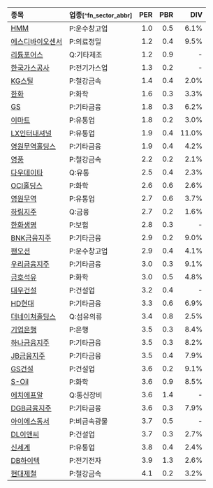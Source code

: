 | **종목** | **업종**<small>[^fn_sector_abbr]</small> | **PER** | **PBR** | **DIV** |
| :--- | :--- | --: | --: | --: |
| [HMM](/011200/) | P:운수창고업 | 1.0 | 0.5 | 6.1% |
| [에스디바이오센서](/137310/) | P:의료정밀 | 1.2 | 0.4 | 9.5% |
| [리튬포어스](/073570/) | Q:기타제조 | 1.2 | 0.9 | - |
| [한국가스공사](/036460/) | P:전기가스업 | 1.3 | 0.2 | - |
| [KG스틸](/016380/) | P:철강금속 | 1.4 | 0.4 | 2.0% |
| [한화](/000880/) | P:화학 | 1.6 | 0.3 | 3.3% |
| [GS](/078930/) | P:기타금융 | 1.8 | 0.3 | 6.2% |
| [이마트](/139480/) | P:유통업 | 1.8 | 0.2 | 3.0% |
| [LX인터내셔널](/001120/) | P:유통업 | 1.9 | 0.4 | 11.0% |
| [영원무역홀딩스](/009970/) | P:기타금융 | 1.9 | 0.4 | 4.2% |
| [영풍](/000670/) | P:철강금속 | 2.2 | 0.2 | 2.1% |
| [다우데이타](/032190/) | Q:유통 | 2.5 | 0.4 | 2.3% |
| [OCI홀딩스](/010060/) | P:화학 | 2.6 | 0.6 | 2.6% |
| [영원무역](/111770/) | P:유통업 | 2.7 | 0.6 | 3.7% |
| [하림지주](/003380/) | Q:금융 | 2.7 | 0.2 | 1.6% |
| [한화생명](/088350/) | P:보험 | 2.8 | 0.3 | - |
| [BNK금융지주](/138930/) | P:기타금융 | 2.9 | 0.2 | 9.0% |
| [팬오션](/028670/) | P:운수창고업 | 2.9 | 0.4 | 4.1% |
| [우리금융지주](/316140/) | P:기타금융 | 3.0 | 0.3 | 9.1% |
| [금호석유](/011780/) | P:화학 | 3.0 | 0.5 | 4.8% |
| [대우건설](/047040/) | P:건설업 | 3.2 | 0.4 | - |
| [HD현대](/267250/) | P:기타금융 | 3.3 | 0.6 | 6.9% |
| [더네이쳐홀딩스](/298540/) | Q:섬유의류 | 3.4 | 0.8 | 2.5% |
| [기업은행](/024110/) | P:은행 | 3.5 | 0.3 | 8.4% |
| [하나금융지주](/086790/) | P:기타금융 | 3.5 | 0.3 | 8.2% |
| [JB금융지주](/175330/) | P:기타금융 | 3.5 | 0.4 | 7.9% |
| [GS건설](/006360/) | P:건설업 | 3.6 | 0.2 | 9.1% |
| [S-Oil](/010950/) | P:화학 | 3.6 | 0.9 | 8.5% |
| [에치에프알](/230240/) | Q:통신장비 | 3.6 | 1.4 | - |
| [DGB금융지주](/139130/) | P:기타금융 | 3.6 | 0.3 | 7.9% |
| [아이에스동서](/010780/) | P:비금속광물 | 3.7 | 0.5 | - |
| [DL이앤씨](/375500/) | P:건설업 | 3.7 | 0.3 | 2.7% |
| [신세계](/004170/) | P:유통업 | 3.8 | 0.4 | 2.4% |
| [DB하이텍](/000990/) | P:전기전자 | 3.9 | 1.3 | 2.6% |
| [현대제철](/004020/) | P:철강금속 | 4.1 | 0.2 | 3.2% |